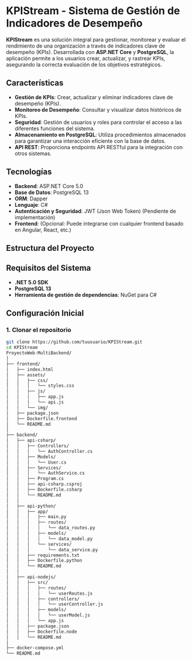 # KPIStream - Sistema de Gestión de Indicadores de Desempeño

**KPIStream** es una solución integral para gestionar, monitorear y evaluar el rendimiento de una organización a través de indicadores clave de desempeño (KPIs). Desarrollada con **ASP.NET Core** y **PostgreSQL**, la aplicación permite a los usuarios crear, actualizar, y rastrear KPIs, asegurando la correcta evaluación de los objetivos estratégicos.

## Características

- **Gestión de KPIs**: Crear, actualizar y eliminar indicadores clave de desempeño (KPIs).
- **Monitoreo de Desempeño**: Consultar y visualizar datos históricos de KPIs.
- **Seguridad**: Gestión de usuarios y roles para controlar el acceso a las diferentes funciones del sistema.
- **Almacenamiento en PostgreSQL**: Utiliza procedimientos almacenados para garantizar una interacción eficiente con la base de datos.
- **API REST**: Proporciona endpoints API RESTful para la integración con otros sistemas.

## Tecnologías

- **Backend**: ASP.NET Core 5.0
- **Base de Datos**: PostgreSQL 13
- **ORM**: Dapper
- **Lenguaje**: C#
- **Autenticación y Seguridad**: JWT (Json Web Token) (Pendiente de implementación)
- **Frontend**: (Opcional: Puede integrarse con cualquier frontend basado en Angular, React, etc.)

## Estructura del Proyecto


## Requisitos del Sistema

- **.NET 5.0 SDK**
- **PostgreSQL 13**
- **Herramienta de gestión de dependencias**: NuGet para C#

## Configuración Inicial

### 1. Clonar el repositorio

```bash
git clone https://github.com/tuusuario/KPIStream.git
cd KPIStream
ProyectoWeb-MultiBackend/
│
├── frontend/
│   ├── index.html
│   ├── assets/
│   │   ├── css/
│   │   │   └── styles.css
│   │   ├── js/
│   │   │   ├── app.js
│   │   │   └── api.js
│   │   └── img/
│   ├── package.json
│   ├── Dockerfile.frontend
│   └── README.md
│
├── backend/
│   ├── api-csharp/
│   │   ├── Controllers/
│   │   │   └── AuthController.cs
│   │   ├── Models/
│   │   │   └── User.cs
│   │   ├── Services/
│   │   │   └── AuthService.cs
│   │   ├── Program.cs
│   │   ├── api-csharp.csproj
│   │   ├── Dockerfile.csharp
│   │   └── README.md
│   │
│   ├── api-python/
│   │   ├── app/
│   │   │   ├── main.py
│   │   │   ├── routes/
│   │   │   │   └── data_routes.py
│   │   │   ├── models/
│   │   │   │   └── data_model.py
│   │   │   └── services/
│   │   │       └── data_service.py
│   │   ├── requirements.txt
│   │   ├── Dockerfile.python
│   │   └── README.md
│   │
│   ├── api-nodejs/
│   │   ├── src/
│   │   │   ├── routes/
│   │   │   │   └── userRoutes.js
│   │   │   ├── controllers/
│   │   │   │   └── userController.js
│   │   │   ├── models/
│   │   │   │   └── userModel.js
│   │   │   └── app.js
│   │   ├── package.json
│   │   ├── Dockerfile.node
│   │   └── README.md
│
├── docker-compose.yml
└── README.md
